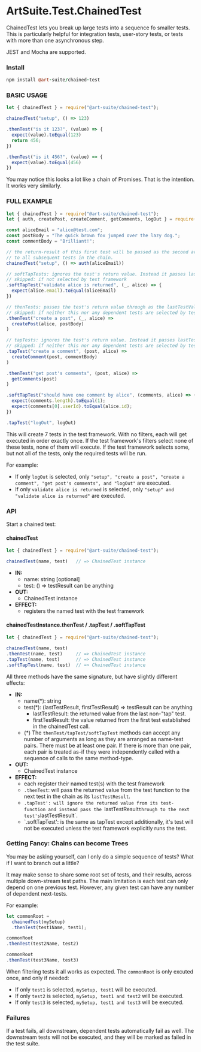 # ArtSuite.Test.ChainedTest

ChainedTest lets you break up large tests into a sequence fo smaller tests. This is particularly helpful for integration tests, user-story tests, or tests with more than one asynchronous step.

JEST and Mocha are supported.

### Install

```coffeescript
npm install @art-suite/chained-test
```

### BASIC USAGE

```javascript
let { chainedTest } = require("@art-suite/chained-test");

chainedTest("setup", () => 123)

.thenTest("is it 123?", (value) => {
  expect(value).toEqual(123)
  return 456;
})

.thenTest("is it 456?", (value) => {
  expect(value).toEqual(456)
})
```

You may notice this looks a lot like a chain of Promises. That is the intention. It works very similarly.

### FULL EXAMPLE

```javascript
let { chainedTest } = require("@art-suite/chained-test");
let { auth, createPost, createComment, getComments, logOut } = require("../myApp");

const aliceEmail = "alice@test.com";
const postBody = "The quick brown fox jumped over the lazy dog.";
const commentBody = "Brilliant!";

// the return-result of this first test will be passed as the second argument
// to all subsequent tests in the chain.
chainedTest("setup", () => auth(aliceEmail))

// softTapTests: ignores the test's return value. Instead it passes lastTestValue through.
// skipped: if not selected by test framework
.softTapTest("validate alice is returned", (_, alice) => {
  expect(alice.email).toEqual(aliceEmail)
})

// thenTests: passes the test's return value through as the lastTestValue for the next test
// skipped: if neither this nor any dependent tests are selected by test framework
.thenTest("create a post", (_, alice) =>
  createPost(alice, postBody)
)

// tapTests: ignores the test's return value. Instead it passes lastTestValue through.
// skipped: if neither this nor any dependent tests are selected by test framework
.tapTest("create a comment", (post, alice) =>
  createComment(post, commentBody)
)

.thenTest("get post's comments", (post, alice) =>
  getComments(post)
)

.softTapTest("should have one comment by alice", (comments, alice) => {
  expect(comments.length).toEqual(1);
  expect(comments[0].userId).toEqual(alice.id);
})

.tapTest("logOut", logOut)
```

This will create 7 tests in the test framework. With no filters, each will get executed in order exactly once. If the test framework's filters select none of these tests, none of them will execute. If the test framework selects some, but not all of the tests, only the required tests will be run.

For example:

- If only `logOut` is selected, only `"setup", "create a post", "create a comment", "get post's comments", and "logOut"` are executed.
- If only `validate alice is returned` is selected, only `"setup" and "validate alice is returned"` are executed.

### API

Start a chained test:

#### chainedTest

```javascript
let { chainedTest } = require("@art-suite/chained-test");

chainedTest(name, test)   // => ChainedTest instance
```

- **IN:**
  - name: string [optional]
  - test: () => testResult can be anything
- **OUT:**
  - ChainedTest instance
- **EFFECT:**
  - registers the named test with the test framework

#### chainedTestInstance.thenTest / .tapTest / .softTapTest

```javascript
let { chainedTest } = require("@art-suite/chained-test");

chainedTest(name, test)
.thenTest(name, test)     // => ChainedTest instance
.tapTest(name, test)      // => ChainedTest instance
.softTapTest(name, test)  // => ChainedTest instance
```

All three methods have the same signature, but have slightly different effects:

- **IN:**
  - name(*): string
  - test(*): (lastTestResult, firstTestResult) => testResult can be anything
    - lastTestResult: the returned value from the last non-"tap" test.
    - firstTestResult: the value returned from the first test established in the chainedTest call.
  - (*) The `thenTest/tapTest/softTapTest` methods can accept any number of arguments as long as they are arranged as name-test pairs. There must be at least one pair. If there is more than one pair, each pair is treated as-if they were independently called with a sequence of calls to the same method-type.
- **OUT:**
  - ChainedTest instance
- **EFFECT:**
  - each register their named test(s) with the test framework
  - `.thenTest`: will pass the returned value from the test function to the next test in the chain as its `lastTestResult`.
  - `.tapTest': will ignore the returned value from its test-function and instead pass the `lastTestResult` through to the next test's `lastTestResult`.
  - `.softTapTest': is the same as tapTest except additionally, it's test will not be executed unless the test framework explicitly runs the test.

### Getting Fancy: Chains can become Trees

You may be asking yourself, can I only do a simple sequence of tests? What if I want to branch out a little?

It may make sense to share some root set of tests, and their results, across multiple down-stream test paths. The main limitation is each test can only depend on one previous test. However, any given test can have any number of dependent next-tests.

For example:
```javascript
let commonRoot =
  chainedTest(mySetup)
  .thenTest(test1Name, test1);

commonRoot
.thenTest(test2Name, test2)

commonRoot
.thenTest(test3Name, test3)
```

When filtering tests it all works as expected. The `commonRoot` is only excuted once, and only if needed:

- If only `test1` is selected, `mySetup, test1` will be executed.
- If only `test2` is selected, `mySetup, test1 and test2` will be executed.
- If only `test3` is selected, `mySetup, test1 and test3` will be executed.

### Failures

If a test fails, all downstream, dependent tests automatically fail as well. The downstream tests will not be executed, and they will be marked as failed in the test suite.